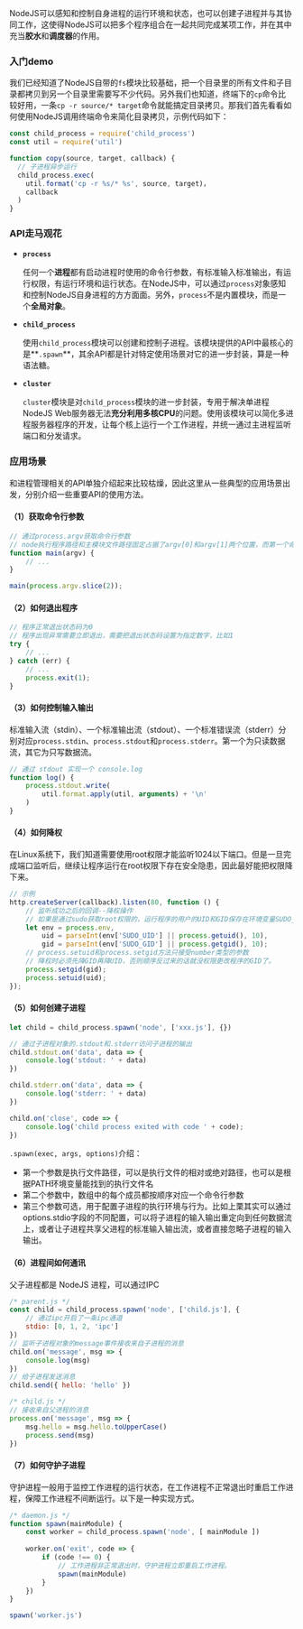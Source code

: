NodeJS可以感知和控制自身进程的运行环境和状态，也可以创建子进程并与其协同工作，这使得NodeJS可以把多个程序组合在一起共同完成某项工作，并在其中充当**胶水**和**调度器**的作用。



### 入门demo

我们已经知道了NodeJS自带的`fs`模块比较基础，把一个目录里的所有文件和子目录都拷贝到另一个目录里需要写不少代码。另外我们也知道，终端下的`cp`命令比较好用，一条`cp -r source/* target`命令就能搞定目录拷贝。那我们首先看看如何使用NodeJS调用终端命令来简化目录拷贝，示例代码如下：

```js
const child_process = require('child_process')
const util = require('util')

function copy(source, target, callback) {
  // 子进程异步运行
  child_process.exec(
    util.format('cp -r %s/* %s', source, target)，
    callback
  )
}
```



### API走马观花

- **`process`**

  任何一个**进程**都有启动进程时使用的命令行参数，有标准输入标准输出，有运行权限，有运行环境和运行状态。在NodeJS中，可以通过`process`对象感知和控制NodeJS自身进程的方方面面。另外，`process`不是内置模块，而是一个**全局对象**。

- **`child_process`**

  使用`child_process`模块可以创建和控制子进程。该模块提供的API中最核心的是**`.spawn`**，其余API都是针对特定使用场景对它的进一步封装，算是一种语法糖。

- **`cluster`**

  `cluster`模块是对`child_process`模块的进一步封装，专用于解决单进程NodeJS Web服务器无法**充分利用多核CPU**的问题。使用该模块可以简化多进程服务器程序的开发，让每个核上运行一个工作进程，并统一通过主进程监听端口和分发请求。



### 应用场景

和进程管理相关的API单独介绍起来比较枯燥，因此这里从一些典型的应用场景出发，分别介绍一些重要API的使用方法。

#### （1）获取命令行参数

```js
// 通过process.argv获取命令行参数
// node执行程序路径和主模块文件路径固定占据了argv[0]和argv[1]两个位置，而第一个命令行参数从argv[2]开始
function main(argv) {
    // ...
}

main(process.argv.slice(2));
```

#### （2）如何退出程序

```js
// 程序正常退出状态码为0
// 程序出现异常需要立即退出，需要把退出状态码设置为指定数字，比如1
try {
    // ...
} catch (err) {
    // ...
    process.exit(1);
}
```

#### （3）如何控制输入输出

标准输入流（stdin）、一个标准输出流（stdout）、一个标准错误流（stderr）分别对应`process.stdin`、`process.stdout`和`process.stderr`。第一个为只读数据流，其它为只写数据流。

```js
// 通过 stdout 实现一个 console.log
function log() {
	process.stdout.write(
		util.format.apply(util, arguments) + '\n' 
	)
}
```



#### （4）如何降权

在Linux系统下，我们知道需要使用root权限才能监听1024以下端口。但是一旦完成端口监听后，继续让程序运行在root权限下存在安全隐患，因此最好能把权限降下来。

```js
// 示例
http.createServer(callback).listen(80, function () {
	// 监听成功之后的回调--降权操作
	// 如果是通过sudo获取root权限的，运行程序的用户的UID和GID保存在环境变量SUDO_UID和SUDO_GID里边。如果是通过chmod +s方式获取root权限的，运行程序的用户的UID和GID可直接通过process.getuid和process.getgid方法获取。
    let env = process.env,
        uid = parseInt(env['SUDO_UID'] || process.getuid(), 10),
        gid = parseInt(env['SUDO_GID'] || process.getgid(), 10);
	// process.setuid和process.setgid方法只接受number类型的参数
	// 降权时必须先降GID再降UID，否则顺序反过来的话就没权限更改程序的GID了。
    process.setgid(gid);
    process.setuid(uid);
});
```



#### （5）如何创建子进程

```js
let child = child_process.spawn('node', ['xxx.js'], {})

// 通过子进程对象的.stdout和.stderr访问子进程的输出
child.stdout.on('data', data => {
	console.log('stdout: ' + data)
})

child.stderr.on('data', data => {
	console.log('stderr: ' + data)
})

child.on('close', code => {
	console.log('child process exited with code ' + code);
})
```

`.spawn(exec, args, options)`介绍：

- 第一个参数是执行文件路径，可以是执行文件的相对或绝对路径，也可以是根据PATH环境变量能找到的执行文件名
- 第二个参数中，数组中的每个成员都按顺序对应一个命令行参数
- 第三个参数可选，用于配置子进程的执行环境与行为。比如上栗其实可以通过options.stdio字段的不同配置，可以将子进程的输入输出重定向到任何数据流上，或者让子进程共享父进程的标准输入输出流，或者直接忽略子进程的输入输出。



#### （6）进程间如何通讯

父子进程都是 NodeJS 进程，可以通过IPC

```js
/* parent.js */
const child = child_process.spawn('node', ['child.js'], {
    // 通过ipc开启了一条ipc通道
	stdio: [0, 1, 2, 'ipc']
})
// 监听子进程对象的message事件接收来自子进程的消息
child.on('message', msg => {
	console.log(msg)
})
// 给子进程发送消息
child.send({ hello: 'hello' })

/* child.js */
// 接收来自父进程的消息
process.on('message', msg => {
	msg.hello = msg.hello.toUpperCase()
	process.send(msg)
})
```



#### （7）如何守护子进程

守护进程一般用于监控工作进程的运行状态，在工作进程不正常退出时重启工作进程，保障工作进程不间断运行。以下是一种实现方式。

```js
/* daemon.js */
function spawn(mainModule) {
    const worker = child_process.spawn('node', [ mainModule ])
    
    worker.on('exit', code => {
        if (code !== 0) {
            // 工作进程非正常退出时，守护进程立即重启工作进程。
            spawn(mainModule)
        } 
    })
}

spawn('worker.js')
```

